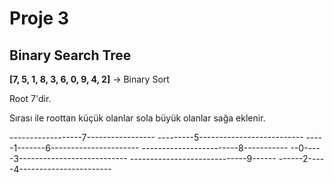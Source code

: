 # Proje 3
## Binary Search Tree

**[7, 5, 1, 8, 3, 6, 0, 9, 4, 2]** -> Binary Sort

Root 7'dir. 

Sırası ile roottan küçük olanlar sola büyük olanlar sağa eklenir. 

------------------7-----------------
---------5--------------------------
-----1-------6----------------------
------------------------8-----------
--0-----3---------------------------
-----------------------------9------
------2-----4-----------------------
